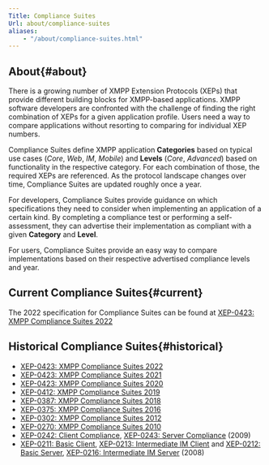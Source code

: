 ```yaml
---
Title: Compliance Suites
Url: about/compliance-suites
aliases:
    - "/about/compliance-suites.html"
---
```


## About{#about}
There is a growing number of XMPP Extension Protocols (XEPs) that provide different building blocks for XMPP-based applications. XMPP software developers are confronted with the challenge of finding the right combination of XEPs for a given application profile. Users need a way to compare applications without resorting to comparing for individual XEP numbers.

Compliance Suites define XMPP application **Categories** based on typical use cases (*Core*, *Web*, *IM*, *Mobile*) and **Levels** (*Core*, *Advanced*) based on functionality in the respective category. For each combination of those, the required XEPs are referenced. As the protocol landscape changes over time, Compliance Suites are updated roughly once a year.

For developers, Compliance Suites provide guidance on which specifications they need to consider when implementing an application of a certain kind. By completing a compliance test or performing a self-assessment, they can advertise their implementation as compliant with a given **Category** and **Level**.

For users, Compliance Suites provide an easy way to compare implementations based on their respective advertised compliance levels and year.

## Current Compliance Suites{#current}
The 2022 specification for Compliance Suites can be found at [XEP-0423: XMPP Compliance Suites 2022](https://xmpp.org/extensions/xep-0459.html)

## Historical Compliance Suites{#historical}

 - [XEP-0423: XMPP Compliance Suites 2022](https://xmpp.org/extensions/xep-0459.html)
 - [XEP-0423: XMPP Compliance Suites 2021](https://xmpp.org/extensions/xep-0443.html)
 - [XEP-0423: XMPP Compliance Suites 2020](https://xmpp.org/extensions/xep-0423.html)
 - [XEP-0412: XMPP Compliance Suites 2019](https://xmpp.org/extensions/xep-0412.html)
 - [XEP-0387: XMPP Compliance Suites 2018](https://xmpp.org/extensions/xep-0387.html)
 - [XEP-0375: XMPP Compliance Suites 2016](https://xmpp.org/extensions/xep-0375.html)
 - [XEP-0302: XMPP Compliance Suites 2012](https://xmpp.org/extensions/xep-0302.html)
 - [XEP-0270: XMPP Compliance Suites 2010](https://xmpp.org/extensions/xep-0270.html)
 - [XEP-0242: Client Compliance](https://xmpp.org/extensions/xep-0242.html), [XEP-0243: Server Compliance](https://xmpp.org/extensions/xep-0243.html) (2009)
 - [XEP-0211: Basic Client](https://xmpp.org/extensions/xep-0211.html), [XEP-0213: Intermediate IM Client](https://xmpp.org/extensions/xep-0213.html) and [XEP-0212: Basic Server](https://xmpp.org/extensions/xep-0212.html), [XEP-0216: Intermediate IM Server](https://xmpp.org/extensions/xep-0216.html) (2008)
